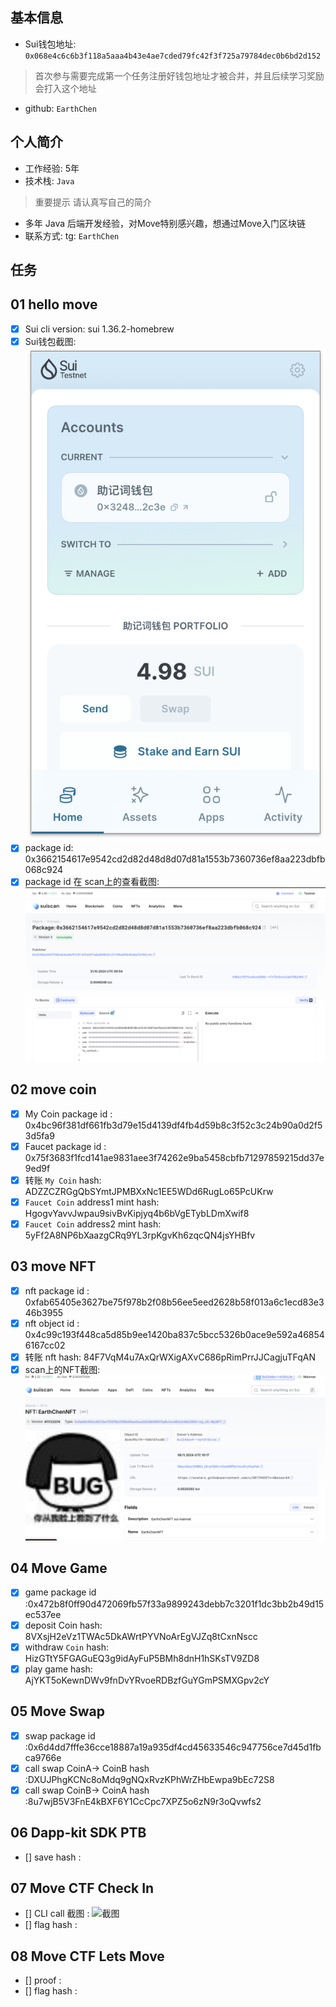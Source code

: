## 基本信息
- Sui钱包地址: `0x068e4c6c6b3f118a5aaa4b43e4ae7cded79fc42f3f725a79784dec0b6bd2d152`
> 首次参与需要完成第一个任务注册好钱包地址才被合并，并且后续学习奖励会打入这个地址
- github: `EarthChen`

## 个人简介
- 工作经验: 5年
- 技术栈: `Java`
> 重要提示 请认真写自己的简介
- 多年 Java 后端开发经验，对Move特别感兴趣，想通过Move入门区块链
- 联系方式: tg: `EarthChen` 

## 任务

##   01 hello move  
- [x] Sui cli version: sui 1.36.2-homebrew
- [x] Sui钱包截图: ![Sui钱包截图](./images/wallet.png)
- [x] package id: 0x3662154617e9542cd2d82d48d8d07d81a1553b7360736ef8aa223dbfb068c924
- [x] package id 在 scan上的查看截图:![Scan截图](./images/0x3662154617e9542cd2d82d48d8d07d81a1553b7360736ef8aa223dbfb068c924.png)

##   02 move coin
- [x] My Coin package id : 0x4bc96f381df661fb3d79e15d4139df4fb4d59b8c3f52c3c24b90a0d2f53d5fa9
- [x] Faucet package id : 0x75f3683f1fcd141ae9831aee3f74262e9ba5458cbfb71297859215dd37e9ed9f
- [x] 转账 `My Coin` hash: ADZZCZRGgQbSYmtJPMBXxNc1EE5WDd6RugLo65PcUKrw
- [x] `Faucet Coin` address1 mint hash: HgogvYavvJwpau9sivBvKipjyq4b6bVgETybLDmXwif8
- [x] `Faucet Coin` address2 mint hash: 5yFf2A8NP6bXaazgCRq9YL3rpKgvKh6zqcQN4jsYHBfv

##   03 move NFT
- [x] nft package id : 0xfab65405e3627be75f978b2f08b56ee5eed2628b58f013a6c1ecd83e346b3955
- [x] nft object id : 0x4c99c193f448ca5d85b9ee1420ba837c5bcc5326b0ace9e592a468546167cc02
- [x] 转账 nft  hash: 84F7VqM4u7AxQrWXigAXvC686pRimPrrJJCagjuTFqAN
- [x] scan上的NFT截图:![Scan截图](./images/nft_scan.png)

##   04 Move Game
- [x] game package id :0x472b8f0ff90d472069fb57f33a9899243debb7c3201f1dc3bb2b49d15ec537ee
- [x] deposit Coin hash: 8VXsjH2eVz1TWAc5DkAWrtPYVNoArEgVJZq8tCxnNscc
- [x] withdraw `Coin` hash: HizGTtY5FGAGuEQ3g9idAyFuP5BMh8dnH1hSKsTV9ZD8
- [x] play game hash: AjYKT5oKewnDWv9fnDvYRvoeRDBzfGuYGmPSMXGpv2cY

##   05 Move Swap
- [x] swap package id :0x6d4dd7fffe36cce18887a19a935df4cd45633546c947756ce7d45d1fbca9766e
- [x] call swap CoinA-> CoinB  hash :DXUJPhgKCNc8oMdq9gNQxRvzKPhWrZHbEwpa9bEc72S8
- [x] call swap CoinB-> CoinA  hash :8u7wjB5V3FnE4kBXF6Y1CcCpc7XPZ5o6zN9r3oQvwfs2

##   06 Dapp-kit SDK PTB
- [] save hash :

##   07 Move CTF Check In
- [] CLI call 截图 : ![截图](./images/你的图片地址)
- [] flag hash :

##   08 Move CTF Lets Move
- [] proof : 
- [] flag hash :
